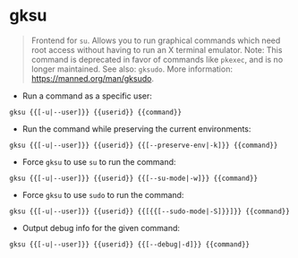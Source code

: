 # gksu

> Frontend for `su`.
> Allows you to run graphical commands which need root access without having to run an X terminal emulator.
> Note: This command is deprecated in favor of commands like `pkexec`, and is no longer maintained.
> See also: `gksudo`.
> More information: <https://manned.org/man/gksudo>.

- Run a command as a specific user:

`gksu {{[-u|--user]}} {{userid}} {{command}}`

- Run the command while preserving the current environments:

`gksu {{[-u|--user]}} {{userid}} {{[--preserve-env|-k]}} {{command}}`

- Force `gksu` to use `su` to run the command:

`gksu {{[-u|--user]}} {{userid}} {{[--su-mode|-w]}} {{command}}`

- Force `gksu` to use `sudo` to run the command:

`gksu {{[-u|--user]}} {{userid}} {{[{{[--sudo-mode|-S]}}]}} {{command}}`

- Output debug info for the given command:

`gksu {{[-u|--user]}} {{userid}} {{[--debug|-d]}} {{command}}`

